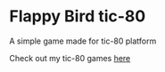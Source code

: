 # Flappy Bird tic-80
A simple game made for tic-80 platform

Check out my tic-80 games [here](https://tic80.com/dev?id=550)
